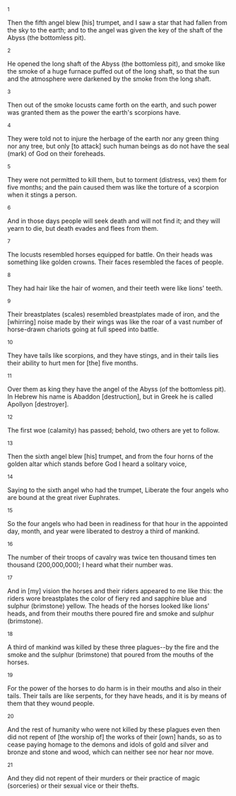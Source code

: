 <sup>1</sup> 

Then the fifth angel blew [his] trumpet, and I saw a star that had fallen from the sky to the earth; and to the angel was given the key of the shaft of the Abyss (the bottomless pit). 

<sup>2</sup> 

He opened the long shaft of the Abyss (the bottomless pit), and smoke like the smoke of a huge furnace puffed out of the long shaft, so that the sun and the atmosphere were darkened by the smoke from the long shaft. 

<sup>3</sup> 

Then out of the smoke locusts came forth on the earth, and such power was granted them as the power the earth's scorpions have. 

<sup>4</sup> 

They were told not to injure the herbage of the earth nor any green thing nor any tree, but only [to attack] such human beings as do not have the seal (mark) of God on their foreheads. 

<sup>5</sup> 

They were not permitted to kill them, but to torment (distress, vex) them for five months; and the pain caused them was like the torture of a scorpion when it stings a person. 

<sup>6</sup> 

And in those days people will seek death and will not find it; and they will yearn to die, but death evades and flees from them. 

<sup>7</sup> 

The locusts resembled horses equipped for battle. On their heads was something like golden crowns. Their faces resembled the faces of people. 

<sup>8</sup> 

They had hair like the hair of women, and their teeth were like lions' teeth. 

<sup>9</sup> 

Their breastplates (scales) resembled breastplates made of iron, and the [whirring] noise made by their wings was like the roar of a vast number of horse-drawn chariots going at full speed into battle. 

<sup>10</sup> 

They have tails like scorpions, and they have stings, and in their tails lies their ability to hurt men for [the] five months. 

<sup>11</sup> 

Over them as king they have the angel of the Abyss (of the bottomless pit). In Hebrew his name is Abaddon [destruction], but in Greek he is called Apollyon [destroyer]. 

<sup>12</sup> 

The first woe (calamity) has passed; behold, two others are yet to follow. 

<sup>13</sup> 

Then the sixth angel blew [his] trumpet, and from the four horns of the golden altar which stands before God I heard a solitary voice, 

<sup>14</sup> 

Saying to the sixth angel who had the trumpet, Liberate the four angels who are bound at the great river Euphrates. 

<sup>15</sup> 

So the four angels who had been in readiness for that hour in the appointed day, month, and year were liberated to destroy a third of mankind. 

<sup>16</sup> 

The number of their troops of cavalry was twice ten thousand times ten thousand (200,000,000); I heard what their number was. 

<sup>17</sup> 

And in [my] vision the horses and their riders appeared to me like this: the riders wore breastplates the color of fiery red and sapphire blue and sulphur (brimstone) yellow. The heads of the horses looked like lions' heads, and from their mouths there poured fire and smoke and sulphur (brimstone). 

<sup>18</sup> 

A third of mankind was killed by these three plagues--by the fire and the smoke and the sulphur (brimstone) that poured from the mouths of the horses. 

<sup>19</sup> 

For the power of the horses to do harm is in their mouths and also in their tails. Their tails are like serpents, for they have heads, and it is by means of them that they wound people. 

<sup>20</sup> 

And the rest of humanity who were not killed by these plagues even then did not repent of [the worship of] the works of their [own] hands, so as to cease paying homage to the demons and idols of gold and silver and bronze and stone and wood, which can neither see nor hear nor move. 

<sup>21</sup> 

And they did not repent of their murders or their practice of magic (sorceries) or their sexual vice or their thefts.